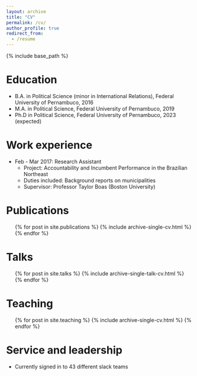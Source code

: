 ```yaml
---
layout: archive
title: "CV"
permalink: /cv/
author_profile: true
redirect_from:
  - /resume
---
```


{% include base_path %}

Education
======
* B.A. in Political Science (minor in International Relations), Federal University of Pernambuco, 2016
* M.A. in Political Science, Federal University of Pernambuco, 2019
* Ph.D in Political Science, Federal University of Pernambuco, 2023 (expected)

Work experience
======
* Feb - Mar 2017: Research Assistant
  * Project: Accountability and Incumbent Performance in the Brazilian Northeast
  * Duties included: Background reports on  municipalities
  * Supervisor: Professor Taylor Boas (Boston University)

Publications
======
  <ul>{% for post in site.publications %}
    {% include archive-single-cv.html %}
  {% endfor %}</ul>
  
Talks
======
  <ul>{% for post in site.talks %}
    {% include archive-single-talk-cv.html %}
  {% endfor %}</ul>
  
Teaching
======
  <ul>{% for post in site.teaching %}
    {% include archive-single-cv.html %}
  {% endfor %}</ul>
  
Service and leadership
======
* Currently signed in to 43 different slack teams

